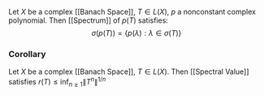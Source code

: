 Let $X$ be a complex [[Banach Space]], $T\in L(X)$, $p$ a nonconstant complex polynomial. Then [[Spectrum]] of $p(T)$ satisfies:
$$
\sigma(p(T))=\{ p(\lambda):\lambda \in \sigma(T) \}
$$
### Corollary
Let $X$ be a complex [[Banach Space]], $T\in L(X)$.
Then [[Spectral Value]] satisfies $r(T)\leq \inf_{n\geq 1}\lVert T^{n} \rVert^{1/n}$
